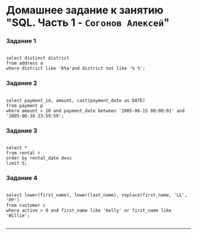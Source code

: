 # Домашнее задание к занятию "SQL. Часть 1 - `Согонов Алексей`"

### Задание 1

```

select distinct district 
from address a 
where district like 'K%a'and district not like '% %';

```

### Задание 2

```

select payment_id, amount, cast(payment_date as DATE) 
from payment p 
where amount > 10 and payment_date between '2005-06-15 00:00:01' and '2005-06-18 23:59:59';

```

### Задание 3

```

select *
from rental r 
order by rental_date desc
limit 5;

```


### Задание 4

```

select lower(first_name), lower(last_name), replace(first_name, 'LL', 'PP')
from customer c 
where active > 0 and first_name like 'Kelly' or first_name like 'Willie';


```
---
